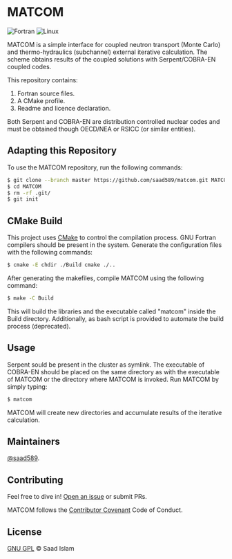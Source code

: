 # MATCOM

![Fortran](https://img.shields.io/badge/Fortran-%23734F96.svg?style=for-the-badge&logo=fortran&logoColor=white)
![Linux](https://img.shields.io/badge/Linux-FCC624?style=for-the-badge&logo=linux&logoColor=black)

MATCOM is a simple interface for coupled neutron transport (Monte Carlo)
and thermo-hydraulics (subchannel) external iterative calculation.
The scheme obtains results of the coupled solutions with Serpent/COBRA-EN coupled codes.


This repository contains:

1. Fortran source files.
2. A CMake profile. 
3. Readme and licence declaration.

Both Serpent and COBRA-EN are distribution controlled nuclear codes and must be obtained though OECD/NEA or RSICC (or similar entities).  

## Adapting this Repository

To use the MATCOM repository, run the following commands:

```sh
$ git clone --branch master https://github.com/saad589/matcom.git MATCOM
$ cd MATCOM
$ rm -rf .git/
$ git init
```

## CMake Build

This project uses [CMake](https://cmake.org/) to control the compilation process. GNU Fortran compilers should be present in the system. Generate the configuration files with the following commands: 

```sh
$ cmake -E chdir ./Build cmake ./..
```

After generating the makefiles, compile MATCOM using the following command: 
```sh
$ make -C Build 
```

This will build the libraries and the executable called "matcom" inside the Build directory. Additionally, as bash script is provided to automate the build process (deprecated). 

## Usage

Serpent sould be present in the cluster as symlink. The executable of COBRA-EN should be placed on the same directory as with the executable of MATCOM or the directory where MATCOM is invoked. Run MATCOM by simply typing:  

```sh
$ matcom 
```
MATCOM will create new directories and accumulate results of the iterative calculation. 


## Maintainers

[@saad589](https://github.com/saad589).

## Contributing

Feel free to dive in! [Open an issue](https://github.com/saad589/matcom/issues/new) or submit PRs.

MATCOM follows the [Contributor Covenant](http://contributor-covenant.org/version/1/3/0/) Code of Conduct.


## License

[GNU GPL](LICENSE) © Saad Islam
